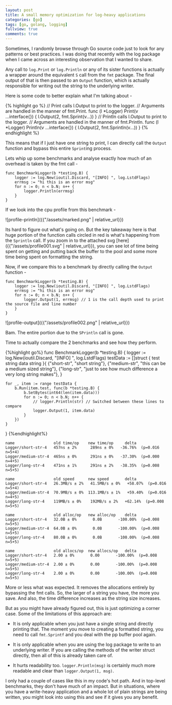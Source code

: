 ```yaml
---
layout: post
title: A small memory optimization for log-heavy applications
categories: [go]
tags: [go, golang, logging]
fullview: true
comments: true
---
```


Sometimes, I randomly browse through Go source code just to look for any patterns or best practices. I was doing that recently with the log package when I came across an interesting observation that I wanted to share.

Any call to `log.Print` or `log.Println` or any of its sister functions is actually a wrapper around the equivalent `S` call from the `fmt` package. The final output of that is then passed to an `Output` function, which is actually responsible for writing out the string to the underlying writer.

Here is some code to better explain what I'm talking about -

{% highlight go %}
// Print calls l.Output to print to the logger.
// Arguments are handled in the manner of fmt.Print.
func (l *Logger) Print(v ...interface{}) { l.Output(2, fmt.Sprint(v...)) }
// Println calls l.Output to print to the logger.
// Arguments are handled in the manner of fmt.Println.
func (l *Logger) Println(v ...interface{}) { l.Output(2, fmt.Sprintln(v...)) }
{% endhighlight %}


This means that if I just have one string to print, I can directly call the `Output` function and bypass this entire `Sprint`ing process.

Lets whip up some benchmarks and analyse exactly how much of an overhead is taken by the fmt call -
```
func BenchmarkLogger(b *testing.B) {
	logger := log.New(ioutil.Discard, "[INFO] ", log.LstdFlags)
	errmsg := "hi this is an error msg"
	for n := 0; n < b.N; n++ {
		logger.Println(errmsg)
	}
}
```

If we look into the cpu profile from this benchmark -

![profile-println]({{"/assets/marked.png" | relative_url}})

Its hard to figure out what's going on. But the key takeaway here is that huge portion of the function calls circled in red is what's happening from the `Sprintln` call. If you zoom in to the attached svg [here]({{"/assets/profile001.svg" | relative_url}}), you can see lot of time being spent on getting and putting back the buffer to the pool and some more time being spent on formatting the string.

Now, if we compare this to a benchmark by directly calling the `Output` function -

```
func BenchmarkLogger(b *testing.B) {
	logger := log.New(ioutil.Discard, "[INFO] ", log.LstdFlags)
	errmsg := "hi this is an error msg"
	for n := 0; n < b.N; n++ {
		logger.Output(1, errmsg) // 1 is the call depth used to print the source file and line number
	}
}
```

![profile-output]({{"/assets/profile002.png" | relative_url}})

Bam. The entire portion due to the `SPrintln` call is gone.

Time to actually compare the 2 benchmarks and see how they perform.

{%highlight go%}
func BenchmarkLogger(b *testing.B) {
	logger := log.New(ioutil.Discard, "[INFO] ", log.LstdFlags)
	testData := []struct {
		test string
		data string
	}{
		{"short-str", "short string"},
		{"medium-str", "this can be a medium sized string"},
		{"long-str", "just to see how much difference a very long string makes"},
	}

	for _, item := range testData {
		b.Run(item.test, func(b *testing.B) {
			b.SetBytes(int64(len(item.data)))
			for n := 0; n < b.N; n++ {
				// logger.Println(str) // Switched between these lines to compare
				logger.Output(1, item.data)
			}
		})
	}
}
{%endhighlight%}


```
name                 old time/op    new time/op     delta
Logger/short-str-4   457ns ± 2%      289ns ± 0%   -36.76%  (p=0.016 n=5+4)
Logger/medium-str-4  465ns ± 0%      291ns ± 0%   -37.30%  (p=0.000 n=4+5)
Logger/long-str-4    471ns ± 1%      291ns ± 2%   -38.35%  (p=0.008 n=5+5)

name                 old speed      new speed       delta
Logger/short-str-4   26.3MB/s ± 2%   41.5MB/s ± 0%   +58.07%  (p=0.016 n=5+4)
Logger/medium-str-4  70.9MB/s ± 0%  113.1MB/s ± 1%   +59.40%  (p=0.016 n=4+5)
Logger/long-str-4    119MB/s ± 0%    192MB/s ± 2%   +62.14%  (p=0.008 n=5+5)

name                 old alloc/op   new alloc/op    delta
Logger/short-str-4   32.0B ± 0%       0.0B       -100.00%  (p=0.008 n=5+5)
Logger/medium-str-4  64.0B ± 0%       0.0B       -100.00%  (p=0.008 n=5+5)
Logger/long-str-4    80.0B ± 0%       0.0B       -100.00%  (p=0.008 n=5+5)

name                 old allocs/op  new allocs/op   delta
Logger/short-str-4   2.00 ± 0%       0.00       -100.00%  (p=0.008 n=5+5)
Logger/medium-str-4  2.00 ± 0%       0.00       -100.00%  (p=0.008 n=5+5)
Logger/long-str-4    2.00 ± 0%       0.00       -100.00%  (p=0.008 n=5+5)
```

More or less what was expected. It removes the allocations entirely by bypassing the fmt calls. So, the larger of a string you have, the more you save. And also, the time difference increases as the string size increases.

But as you might have already figured out, this is just optimizing a corner case. Some of the limitations of this approach are:

- It is only applicable when you just have a single string and directly printing that. The moment you move to creating a formatted string, you need to call `fmt.Sprintf` and you deal with the pp buffer pool again.

- It is only applicable when you are using the log package to write to an underlying writer. If you are calling the methods of the writer struct directly, then all of this is already taken care of.

- It hurts readability too. `logger.Println(msg)` is certainly much more readable and clear than `logger.Output(1, msg)`.

I only had a couple of cases like this in my code's hot path. And in top-level benchmarks, they don't have much of an impact. But in situations, where you have a write-heavy application and a whole lot of plain strings are being written, you might look into using this and see if it gives you any benefit.
